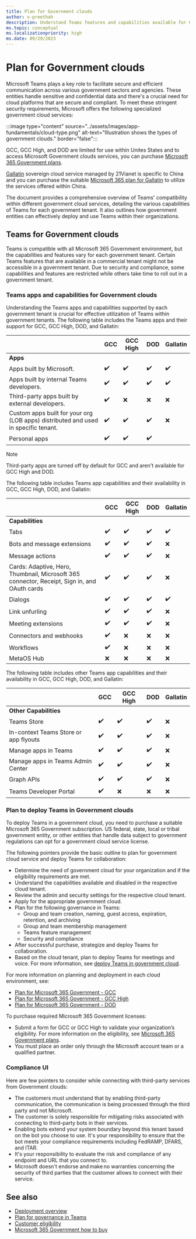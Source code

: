 ```yaml
---
title: Plan for Government clouds
author: v-preethah
description: Understand Teams features and capabilities available for Government Community Cloud (GCC), GCC High, and DOD tenants. Get an overview on how to deploy Teams in Government clouds.
ms.topic: conceptual
ms.localizationpriority: high
ms.date: 09/29/2023
---
```


# Plan for Government clouds

Microsoft Teams plays a key role to facilitate secure and efficient communication across various government sectors and agencies. These entities handle sensitive and confidential data and there's a crucial need for cloud platforms that are secure and compliant. To meet these stringent security requirements, Microsoft offers the following specialized government cloud services:

:::image type="content" source="../assets/images/app-fundamentals/cloud-type.png" alt-text="Illustration shows the types of government clouds." border="false":::

GCC, GCC High, and DOD are limited for use within Unites States and to access Microsoft Government clouds services, you can purchase [Microsoft 365 Government plans](https://products.office.com/government/compare-office-365-government-plans).

[Gallatin](/officeupdates/teams-app-versioning) sovereign cloud service managed by 21Vianet is specific to China and you can purchase the suitable [Microsoft 365 plan for Gallatin](https://www.microsoft.com/zh-cn/microsoft-365/compare-china-global-versions-microsoft-365) to utilize the services offered within China.

The document provides a comprehensive overview of Teams' compatibility within different government cloud services, detailing the various capabilities of Teams for each government tenant. It also outlines how government entities can effectively deploy and use Teams within their organizations.

## Teams for Government clouds

 Teams is compatible with all Microsoft 365 Government environment, but the capabilities and features vary for each government tenant. Certain Teams features that are available in a commercial tenant might not be accessible in a government tenant. Due to security and compliance, some capabilities and features are restricted while others take time to roll out in a government tenant.

### Teams apps and capabilities for Government clouds

Understanding the Teams apps and capabilities supported by each government tenant is crucial for effective utilization of Teams within government tenants. The following table includes the Teams apps and their support for GCC, GCC High, DOD, and Gallatin:

| &nbsp; | GCC | GCC High | DOD | Gallatin |
|-------------|---------|---|---|---|
| **Apps** | &nbsp; | &nbsp; | &nbsp; | &nbsp; |
| Apps built by Microsoft. | ✔️ | ✔️ | ✔️ | ✔️ |
| Apps built by internal Teams developers. | ✔️ | ✔️ | ✔️ | ✔️ |
| Third-party apps built by external developers. | ✔️ | ❌ | ❌ | ❌ |
| Custom apps built for your org (LOB apps) distributed and used in specific tenant. | ✔️ | ✔️ | ✔️ | ❌ |
| Personal apps | ✔️ | ✔️ | ✔️ | |

> [!NOTE]
> Third-party apps are turned off by default for GCC and aren't available for GCC High and DOD.

The following table includes Teams app capabilities and their availability in GCC, GCC High, DOD, and Gallatin:

| &nbsp; | GCC | GCC High | DOD | Gallatin |
|-------------|---------|---|---|---|
| **Capabilities** | &nbsp; | &nbsp; | &nbsp; | &nbsp; |
| Tabs | ✔️ | ✔️ | ✔️ | ✔️ |
| Bots and message extensions | ✔️ | ✔️ | ✔️ | ❌ |
| Message actions | ✔️ | ✔️ | ✔️ | ❌ |
| Cards: Adaptive, Hero, Thumbnail, Microsoft 365 connector, Receipt, Sign in, and OAuth cards | ✔️ | ✔️ | ✔️ | ❌ |
| Dialogs | ✔️ | ✔️ | ✔️ | ✔️ |
| Link unfurling | ✔️ | ✔️ | ✔️ | ❌ |
| Meeting extensions | ✔️ | ✔️ | ✔️ | ❌ |
| Connectors and webhooks | ✔️ | ❌ | ❌ | ❌ |
| Workflows| ✔️ | ❌ | ❌ | ❌ |
| MetaOS Hub | ❌ | ❌ | ❌ | ❌ |

The following table includes other Teams app capabilities and their availability in GCC, GCC High, DOD, and Gallatin:

| &nbsp; | GCC | GCC High | DOD | Gallatin |
|-------------|---------|---|---|---|
| **Other Capabilities** | &nbsp; | &nbsp; | &nbsp; | &nbsp; |
| Teams Store | ✔️ | ✔️ | ✔️ |  ❌ |
| In-context Teams Store or app flyouts | ✔️ | ✔️ | ✔️ |  ❌ |
| Manage apps in Teams | ✔️ | ✔️ | ✔️ |  ❌ |
| Manage apps in Teams Admin Center | ✔️ | ✔️ | ✔️ |  ❌ |
| Graph APIs | ✔️ | ✔️ | ✔️ |  ❌ |
| Teams Developer Portal | ✔️ | ❌ | ❌ |  ❌ |

### Plan to deploy Teams in Government clouds

To deploy Teams in a government cloud, you need to purchase a suitable Microsoft 365 Government subscription. US federal, state, local or tribal government entity, or other entities that handle data subject to government regulations can opt for a government cloud service license.

The following pointers provide the basic outline to plan for government cloud service and deploy Teams for collaboration:

* Determine the need of government cloud for your organization and if the eligibility requirements are met.
* Understand the capabilities available and disabled in the respective cloud tenant.
* Review the admin and security settings for the respective cloud tenant.
* Apply for the appropriate government cloud.
* Plan for the following governance in Teams:
  * Group and team creation, naming, guest access, expiration, retention, and archiving
  * Group and team membership management
  * Teams feature management
  * Security and compliance
* After successful purchase, strategize and deploy Teams for collaboration.
* Based on the cloud tenant, plan to deploy Teams for meetings and voice. For more information, see [deploy Teams in government cloud](/microsoftteams/expand-teams-across-your-org/teams-for-government-landing-page).

For more information on planning and deployment in each cloud environment, see:

* [Plan for Microsoft 365 Government - GCC](/microsoftteams/plan-for-government-gcc)
* [Plan for Microsoft 365 Government - GCC High](/microsoftteams/plan-for-government-gcc-high)
* [Plan for Microsoft 365 Government - DOD](/microsoftteams/plan-for-government-dod)

To purchase required Microsoft 365 Government licenses:

* Submit a form for GCC or GCC High to validate your organization’s eligibility. For more information on the eligibility, see [Microsoft 365 Government plans](https://www.microsoft.com/en-in/microsoft-365/enterprise/government-plans-and-pricing?rtc=1#heading-oc2835).
* You must place an order only through the Microsoft account team or a qualified partner.

### Compliance UI

Here are few pointers to consider while connecting with third-party services from Government clouds:

* The customers must understand that by enabling third-party communication, the communication is being processed through the third party and not Microsoft.
* The customer is solely responsible for mitigating risks associated with connecting to third-party bots in their services.
* Enabling bots extend your system boundary beyond this tenant based on the bot you choose to use. It's your responsibility to ensure that the bot meets your compliance requirements including FedRAMP, DFARS, and ITAR.
* It's your responsibility to evaluate the risk and compliance of any endpoint and URL that you connect to.
* Microsoft doesn't endorse and make no warranties concerning the security of third parties that the customer allows to connect with their service.

## See also

* [Deployment overview](/microsoftteams/deploy-overview)
* [Plan for governance in Teams](/microsoftteams/plan-teams-governance)
* [Customer eligibility](/office365/servicedescriptions/office-365-platform-service-description/office-365-us-government/office-365-us-government)
* [Microsoft 365 Government how to buy](/office365/servicedescriptions/office-365-platform-service-description/office-365-us-government/microsoft-365-government-how-to-buy)
